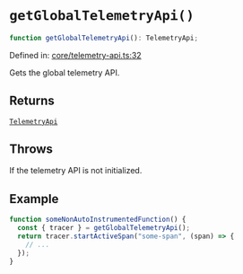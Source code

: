 # `getGlobalTelemetryApi()`

```ts
function getGlobalTelemetryApi(): TelemetryApi;
```

Defined in: [core/telemetry-api.ts:32](https://github.com/adobe/aio-lib-telemetry/blob/62a2891c310a2377adc467291b72c2e0696970c1/source/core/telemetry-api.ts#L32)

Gets the global telemetry API.

## Returns

[`TelemetryApi`](../interfaces/TelemetryApi.md)

## Throws

If the telemetry API is not initialized.

## Example

```ts
function someNonAutoInstrumentedFunction() {
  const { tracer } = getGlobalTelemetryApi();
  return tracer.startActiveSpan("some-span", (span) => {
    // ...
  });
}
```
